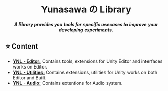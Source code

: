 <div align="center"><h1> Yunasawa の Library </h1></div>
<h4><div align="center"><i> A library provides you tools for specific usecases to improve your developing experiments. </i></div></h4>

<h2> ⭐ Content </h2>

<ul>
  <li> <a href="https://github.com/Yunasawa/YNL-Editor"><b>YNL - Editor:</b></a> Contains tools, extensions for Unity Editor and interfaces works on Editor. </li>
  <li> <a href="https://github.com/Yunasawa/YNL-Utilities"><b>YNL - Utilities:</b></a> Contains extensions, utilities for Unity works on both Editor and Built.</li>
  <li> <a href="https://github.com/Yunasawa/YNL-Audio"><b>YNL - Audio:</b></a> Contains extentions for Audio system. </li>
</ul>

